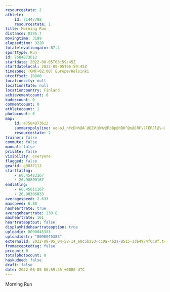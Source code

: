 ```yaml
---
resourcestate: 2
athlete:
    id: 71447788
    resourcestate: 1
title: Morning Run
distance: 8396.7
movingtime: 3189
elapsedtime: 3220
totalelevationgain: 87.4
sporttype: Run
id: 7584873612
startdate: 2022-08-05T03:59:45Z
startdatelocal: 2022-08-05T06:59:45Z
timezone: (GMT+02:00) Europe/Helsinki
utcoffset: 10800
locationcity: null
locationstate: null
locationcountry: Finland
achievementcount: 0
kudoscount: 0
commentcount: 0
athletecount: 1
photocount: 0
map:
    id: a7584873612
    summarypolyline: uq~oJ_nfcDHh@A`@DZV|@Nv@RbBp@hBH^@n@JRF\?TERJl@\~@jBfDhAtCj@vB\hAZv@f@hBv@bBX~@D\J`@Zp@n@nB^v@l@lBLTNbA~@pEbBzETEp@TVJ`@h@RFZt@d@d@t@dAb@RdAxAtAdA^dAf@p@^p@vArATTNZ\XFRZb@HXNV`@hBP`@Fn@Zx@l@n@R@f@z@`@\JBd@Kp@Z~AnCpAv@f@d@X`@TPh@n@R^z@z@FR\f@^Xn@`ArAzAb@|@b@f@Xf@d@X|@bAl@d@vA~Bx@`A^j@Pf@`@ZP^^N\X~AlBbAbANDp@`APFZ\\FRj@b@h@Lh@`@v@ZNd@b@dBlBNh@@dAQtAGvAOdAEt@INQ~@_@fAU`C[z@EBIf@O`@MpAUjAOb@BLJa@C_@c@?U_@[Yg@UkAMe@JUKk@R{AA_@WSYm@YSe@[_@Sg@G[OeAF}@Ci@Ks@USO]Y[[}@GYEuHTmC@_@Q{CAuA@YK_A_@a@OYIeAKa@KyA_@sAE[CcADiAJsAIcAFw@AQ]s@WYg@TYI]w@s@e@_@y@m@g@o@_AeAy@c@i@MESc@YMy@cCaAq@[k@e@i@KGQk@YQO_@AMLw@DeAr@cD^mAdA}FPeCBaGNqAXgBz@kEHYR[^sAToAVgCM_@Kk@q@iAiB}AiCsD_@}@S{@e@uAOw@Yu@Oq@QiBMo@KQs@[Ye@QKK][a@KKQq@MUOm@O]c@_Bk@uCEeAYgCCuAIcAg@sFUkAy@uBUcA_@aAe@sBNjATv@JJ@JIZXEH^\t@Hj@Zr@Lj@DdAPdAHtBJl@TrCRlANl@LjBDjBCv@It@Ct@Md@SfAOjBWlACf@_@dEa@lBi@~@u@b@c@EeBi@k@CeAWWa@OG}BEaA[W?KLI\eAzGEbCJd@dApCF^BZJp@@`BDj@p@zAnAhBZn@I}@Up@q@|Ai@z@sAvAyAd@_AHsAd@w@l@e@DWLYRU\UNKNK@G[DaAAo@E[So@OO_@s@[eAWg@Mg@y@}AU[cAkC[_@Wq@i@g@Qa@WQUu@S]Me@QoBOaEG[?q@IeCQwBOe@UoAm@y@EO
    resourcestate: 2
trainer: false
commute: false
manual: false
private: false
visibility: everyone
flagged: false
gearid: g9037112
startlatlng:
    - 60.45483167
    - 26.90800167
endlatlng:
    - 60.45611167
    - 26.90306833
averagespeed: 2.633
maxspeed: 6.88
hasheartrate: true
averageheartrate: 139.8
maxheartrate: 161
heartrateoptout: false
displayhideheartrateoption: true
uploadid: 8090045383
uploadidstr: "8090045383"
externalid: 2022-08-05_04-58-14_e0c5ba53-cc0a-4b2a-8515-2d64974f6c8f.tcx
fromacceptedtag: false
prcount: 0
totalphotocount: 0
haskudoed: false
draft: false
date: 2022-08-05 06:59:45 +0000 UTC
---
```

Morning Run